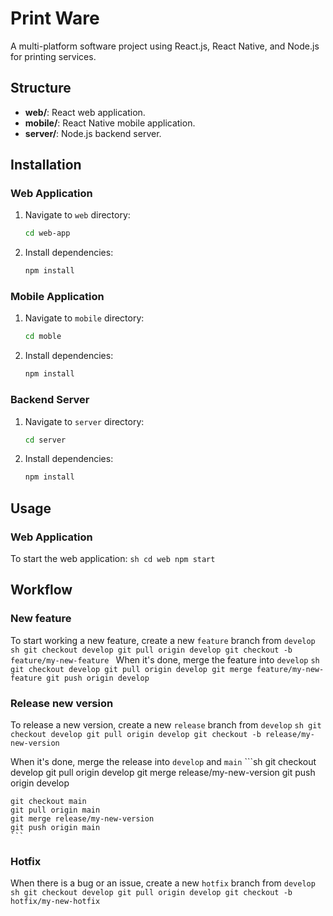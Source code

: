 # Print Ware

A multi-platform software project using React.js, React Native, and Node.js for printing services.

## Structure

- **web/**: React web application.
- **mobile/**: React Native mobile application.
- **server/**: Node.js backend server.

## Installation

### Web Application
1. Navigate to `web` directory:
    ```sh
    cd web-app
    ```
2. Install dependencies:
    ```sh
    npm install
    ```

### Mobile Application
1. Navigate to `mobile` directory:
    ```sh
    cd moble
    ```
2. Install dependencies:
    ```sh
    npm install
    ```

### Backend Server
1. Navigate to `server` directory:
    ```sh
    cd server
    ```
2. Install dependencies:
    ```sh
    npm install
    ```

## Usage

### Web Application
To start the web application:
    ```sh
    cd web
    npm start
    ```

## Workflow

### New feature
To start working a new feature, create a new `feature` branch from `develop`
    ```sh
    git checkout develop
    git pull origin develop
    git checkout -b feature/my-new-feature
    ```
When it's done, merge the feature into `develop`
    ```sh
    git checkout develop
    git pull origin develop
    git merge feature/my-new-feature
    git push origin develop
    ```

### Release new version
To release a new version, create a new `release` branch from `develop`
    ```sh
    git checkout develop
    git pull origin develop
    git checkout -b release/my-new-version
    ```

When it's done, merge the release into `develop` and `main`
    ```sh
    git checkout develop
    git pull origin develop
    git merge release/my-new-version
    git push origin develop

    git checkout main
    git pull origin main
    git merge release/my-new-version
    git push origin main
    ```

### Hotfix
When there is a bug or an issue, create a new `hotfix` branch from `develop`
    ```sh
    git checkout develop
    git pull origin develop
    git checkout -b hotfix/my-new-hotfix
    ```


